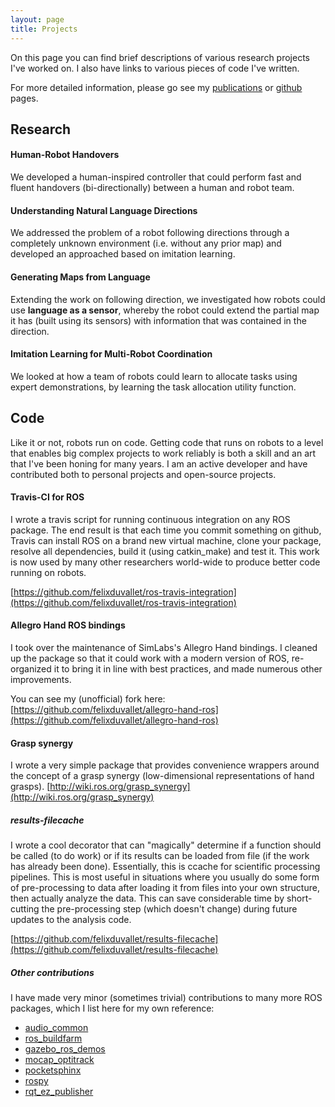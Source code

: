 ```yaml
---
layout: page
title: Projects
---
```


On this page you can find brief descriptions of various research projects I've worked on.
I also have links to various pieces of code I've written.

For more detailed information, please go see my [publications](/publications) or [github](https://www.github.com/felixduvallet) pages.

## Research

#### Human-Robot Handovers
We developed a human-inspired controller that could perform fast and fluent handovers (bi-directionally) between a human and robot team.

#### Understanding Natural Language Directions
We addressed the problem of a robot following directions through a completely unknown environment (i.e. without any prior map) and developed an approached based on imitation learning.

#### Generating Maps from Language

Extending the work on following direction, we investigated how robots could use **language as a sensor**, whereby the robot could extend the partial map it has (built using its sensors) with information that was contained in the direction.

#### Imitation Learning for Multi-Robot Coordination

We looked at how a team of robots could learn to allocate tasks using expert demonstrations, by learning the task allocation utility function.

## Code

Like it or not, robots run on code.
Getting code that runs on robots to a level that enables big complex projects to work reliably is both a skill and an art that I've been honing for many years.
I am an active developer and have contributed both to personal projects and open-source projects.

#### Travis-CI for ROS

I wrote a travis script for running continuous integration on any ROS package.
The end result is that each time you commit something on github, Travis can install ROS on a brand new virtual machine, clone your package, resolve all dependencies, build it (using catkin_make) and test it.
This work is now used by many other researchers world-wide to produce better code running on robots.

[https://github.com/felixduvallet/ros-travis-integration](https://github.com/felixduvallet/ros-travis-integration)

#### Allegro Hand ROS bindings

I took over the maintenance of SimLabs's Allegro Hand bindings.
I cleaned up the package so that it could work with a modern version of ROS,
re-organized it to bring it in line with best practices, and made numerous other improvements.

You can see my (unofficial) fork here:
[https://github.com/felixduvallet/allegro-hand-ros](https://github.com/felixduvallet/allegro-hand-ros)

#### Grasp synergy

I wrote a very simple package that provides convenience wrappers around the concept of a grasp synergy (low-dimensional representations of hand grasps).
[http://wiki.ros.org/grasp_synergy](http://wiki.ros.org/grasp_synergy)

##### results-filecache

I wrote a cool decorator that can "magically" determine if a function should be called (to do work) or if its results can be loaded from file (if the work has already been done).
Essentially, this is ccache for scientific processing pipelines.
This is most useful in situations where you usually do some form of pre-processing to data after loading it from files into your own structure, then actually analyze the data.
This can save considerable time by short-cutting the pre-processing step (which doesn't change) during future updates to the analysis code.

[https://github.com/felixduvallet/results-filecache](https://github.com/felixduvallet/results-filecache)

##### Other contributions

I have made very minor (sometimes trivial) contributions to many more ROS packages, which I list here for my own reference:

  * [audio_common](https://github.com/ros-drivers/audio_common)
  * [ros_buildfarm](https://github.com/ros-infrastructure/ros_buildfarm)
  * [gazebo_ros_demos](https://github.com/ros-simulation/gazebo_ros_demosros)
  * [mocap_optitrack](https://github.com/ros-drivers/mocap_optitrack)
  * [pocketsphinx](https://github.com/felixduvallet/pocketsphinx)
  * [rospy](https://github.com/ros/ros_comm/)
  * [rqt_ez_publisher](https://github.com/OTL/rqt_ez_publisher)

